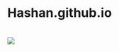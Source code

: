 # Hashan.github.io
# <a href="https://hashandimuthu.github.io/Hashan.github.io/"><img src="https://img.shields.io/badge/Click Here-red.svg?logo="></a>
